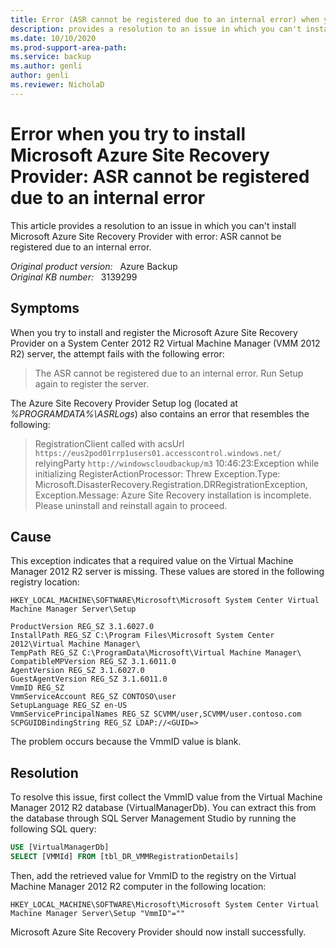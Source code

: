 ```yaml
---
title: Error (ASR cannot be registered due to an internal error) when you try to install Microsoft Azure Site Recovery Provider
description: provides a resolution to an issue in which you can't install Microsoft Azure Site Recovery Provider with error ASR cannot be registered due to an internal error.
ms.date: 10/10/2020
ms.prod-support-area-path: 
ms.service: backup
ms.author: genli
author: genli
ms.reviewer: NicholaD
---
```

# Error when you try to install Microsoft Azure Site Recovery Provider: ASR cannot be registered due to an internal error

This article provides a resolution to an issue in which you can't install Microsoft Azure Site Recovery Provider with error: ASR cannot be registered due to an internal error.

_Original product version:_ &nbsp; Azure Backup  
_Original KB number:_ &nbsp; 3139299

## Symptoms

When you try to install and register the Microsoft Azure Site Recovery Provider on a System Center 2012 R2 Virtual Machine Manager (VMM 2012 R2) server, the attempt fails with the following error:

> The ASR cannot be registered due to an internal error. Run Setup again to register the server.

The Azure Site Recovery Provider Setup log (located at *%PROGRAMDATA%\ASRLogs*) also contains an error that resembles the following:

> RegistrationClient called with acsUrl `https://eus2pod01rrp1users01.accesscontrol.windows.net/` relyingParty `http://windowscloudbackup/m3` 10:46:23:Exception while initializing RegisterActionProcessor: Threw Exception.Type: Microsoft.DisasterRecovery.Registration.DRRegistrationException, Exception.Message: Azure Site Recovery installation is incomplete. Please uninstall and reinstall again to proceed.

## Cause

This exception indicates that a required value on the Virtual Machine Manager 2012 R2 server is missing. These values are stored in the following registry location: 

`HKEY_LOCAL_MACHINE\SOFTWARE\Microsoft\Microsoft System Center Virtual Machine Manager Server\Setup`

```
ProductVersion REG_SZ 3.1.6027.0
InstallPath REG_SZ C:\Program Files\Microsoft System Center 2012\Virtual Machine Manager\
TempPath REG_SZ C:\ProgramData\Microsoft\Virtual Machine Manager\
CompatibleMPVersion REG_SZ 3.1.6011.0
AgentVersion REG_SZ 3.1.6027.0
GuestAgentVersion REG_SZ 3.1.6011.0
VmmID REG_SZ 
VmmServiceAccount REG_SZ CONTOSO\user
SetupLanguage REG_SZ en-US
VmmServicePrincipalNames REG_SZ SCVMM/user,SCVMM/user.contoso.com
SCPGUIDBindingString REG_SZ LDAP://<GUID=>
```

The problem occurs because the VmmID value is blank.

## Resolution

To resolve this issue, first collect the VmmID  value from the Virtual Machine Manager 2012 R2 database (VirtualManagerDb). You can extract this from the database through SQL Server Management Studio by running the following SQL query:

```sql
USE [VirtualManagerDb]
SELECT [VMMId] FROM [tbl_DR_VMMRegistrationDetails]
```

Then, add the retrieved value for VmmID  to the registry on the Virtual Machine Manager 2012 R2 computer in the following location:

`HKEY_LOCAL_MACHINE\SOFTWARE\Microsoft\Microsoft System Center Virtual Machine Manager Server\Setup
"VmmID"=""`

Microsoft Azure Site Recovery Provider should now install successfully.
